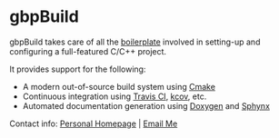 
# gbpBuild

gbpBuild takes care of all the [boilerplate][1] involved in setting-up and configuring a full-featured C/C++ project.

It provides support for the following:

* A modern out-of-source build system using [Cmake][2]
* Continuous integration using [Travis CI][3], [kcov][4], etc.
* Automated documentation generation using [Doxygen][5] and [Sphynx][6]

Contact info: [Personal Homepage][7] | [Email Me][8]

[1]: https://en.wikipedia.org/wiki/Boilerplate_code
[2]: https://cmake.org
[3]: http://travis-ci.org
[4]: https://github.com/SimonKagstrom/kcov
[5]: http://www.doxygen.org
[6]: http://www.sphinx-doc.org/en/stable/
[7]: http://www.astronomy.swin.edu.au/~gpoole/
[8]: mailto:gbpoole@gmail.com
